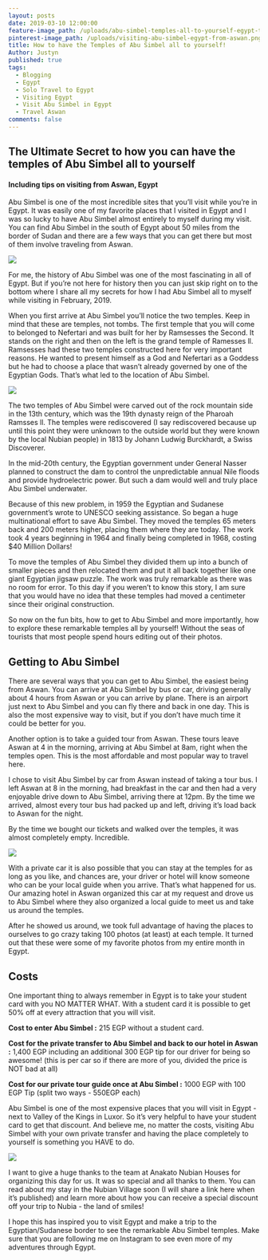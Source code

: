 ```yaml
---
layout: posts
date: 2019-03-10 12:00:00
feature-image_path: /uploads/abu-simbel-temples-all-to-yourself-egypt-travel.jpg
pinterest-image_path: /uploads/visiting-abu-simbel-egypt-from-aswan.png
title: How to have the Temples of Abu Simbel all to yourself!
Author: Justyn
published: true
tags:
  - Blogging
  - Egypt
  - Solo Travel to Egypt
  - Visiting Egypt
  - Visit Abu Simbel in Egypt
  - Travel Aswan
comments: false
---
```


## The Ultimate Secret to how you can have the temples of Abu Simbel all to yourself

#### Including tips on visiting from Aswan, Egypt

Abu Simbel is one of the most incredible sites that you’ll visit while you’re in Egypt. It was easily one of my favorite places that I visited in Egypt and I was so lucky to have Abu Simbel almost entirely to myself during my visit. You can find Abu Simbel in the south of Egypt about 50 miles from the border of Sudan and there are a few ways that you can get there but most of them involve traveling from Aswan.

![](/uploads/abu-simbel-egypt-justynjen.jpg)

For me, the history of Abu Simbel was one of the most fascinating in all of Egypt. But if you’re not here for history then you can just skip right on to the bottom where I share all my secrets for how I had Abu Simbel all to myself while visiting in February, 2019.

When you first arrive at Abu Simbel you’ll notice the two temples. Keep in mind that these are temples, not tombs. The first temple that you will come to belonged to Nefertari and was built for her by Ramsesses the Second. It stands on the right and then on the left is the grand temple of Ramesses ll. Ramsesses had these two temples constructed here for very important reasons. He wanted to present himself as a God and Nefertari as a Goddess but he had to choose a place that wasn’t already governed by one of the Egyptian Gods. That’s what led to the location of Abu Simbel.

![](/uploads/abu-simbel-temples-south-of-aswan-egypt.jpg)

The two temples of Abu Simbel were carved out of the rock mountain side in the 13th century, which was the 19th dynasty reign of the Pharoah Ramsses ll. The temples were rediscovered (I say rediscovered because up until this point they were unknown to the outside world but they were known by the local Nubian people) in 1813 by Johann Ludwig Burckhardt, a Swiss Discoverer.

In the mid-20th century, the Egyptian government under General Nasser planned to construct the dam to control the unpredictable annual Nile floods and provide hydroelectric power. But such a dam would well and truly place Abu Simbel underwater.

Because of this new problem, in 1959 the Egyptian and Sudanese government’s wrote to UNESCO seeking assistance. So began a huge multinational effort to save Abu Simbel. They moved the temples 65 meters back and 200 meters higher, placing them where they are today. The work took 4 years beginning in 1964 and finally being completed in 1968, costing $40 Million Dollars!

To move the temples of Abu Simbel they divided them up into a bunch of smaller pieces and then relocated them and put it all back together like one giant Egyptian jigsaw puzzle. The work was truly remarkable as there was no room for error. To this day if you weren’t to know this story, I am sure that you would have no idea that these temples had moved a centimeter since their original construction.

So now on the fun bits, how to get to Abu Simbel and more importantly, how to explore these remarkable temples all by yourself! Without the seas of tourists that most people spend hours editing out of their photos.

## Getting to Abu Simbel

There are several ways that you can get to Abu Simbel, the easiest being from Aswan. You can arrive at Abu Simbel by bus or car, driving generally about 4 hours from Aswan or you can arrive by plane. There is an airport just next to Abu Simbel and you can fly there and back in one day. This is also the most expensive way to visit, but if you don’t have much time it could be better for you.

Another option is to take a guided tour from Aswan. These tours leave Aswan at 4 in the morning, arriving at Abu Simbel at 8am, right when the temples open. This is the most affordable and most popular way to travel here.

I chose to visit Abu Simbel by car from Aswan instead of taking a tour bus. I left Aswan at 8 in the morning, had breakfast in the car and then had a very enjoyable drive down to Abu Simbel, arriving there at 12pm. By the time we arrived, almost every tour bus had packed up and left, driving it’s load back to Aswan for the night.

By the time we bought our tickets and walked over the temples, it was almost completely empty. Incredible.

![](/uploads/abu-simbel-temples-south-of-aswan-egypt-2.jpg)

With a private car it is also possible that you can stay at the temples for as long as you like, and chances are, your driver or hotel will know someone who can be your local guide when you arrive. That’s what happened for us. Our amazing hotel in Aswan organized this car at my request and drove us to Abu Simbel where they also organized a local guide to meet us and take us around the temples.

After he showed us around, we took full advantage of having the places to ourselves to go crazy taking 100 photos (at least) at each temple. It turned out that these were some of my favorite photos from my entire month in Egypt.

## Costs

One important thing to always remember in Egypt is to take your student card with you NO MATTER WHAT. With a student card it is possible to get 50% off at every attraction that you will visit.

**Cost to enter Abu Simbel :** 215 EGP without a student card.

**Cost for the private transfer to Abu Simbel and back to our hotel in Aswan :** 1,400 EGP including an additional 300 EGP tip for our driver for being so awesome! (this is per car so if there are more of you, divided the price is NOT bad at all)

**Cost for our private tour guide once at Abu Simbel :** 1000 EGP with 100 EGP Tip (split two ways - 550EGP each)

Abu Simbel is one of the most expensive places that you will visit in Egypt - next to Valley of the Kings in Luxor. So it’s very helpful to have your student card to get that discount. And believe me, no matter the costs, visiting Abu Simbel with your own private transfer and having the place completely to yourself is something you HAVE to do.

![](/uploads/justynjen-standing-outside-temples-of-abu-simbel-egypt.jpg)

I want to give a huge thanks to the team at Anakato Nubian Houses for organizing this day for us. It was so special and all thanks to them. You can read about my stay in the Nubian Village soon (I will share a link here when it’s published) and learn more about how you can receive a special discount off your trip to Nubia - the land of smiles!

I hope this has inspired you to visit Egypt and make a trip to the Egyptian/Sudanese border to see the remarkable Abu Simbel temples. Make sure that you are following me on Instagram to see even more of my adventures through Egypt.